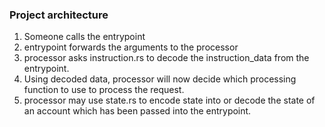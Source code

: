 
### Project architecture
1. Someone calls the entrypoint
2. entrypoint forwards the arguments to the processor
3. processor asks instruction.rs to decode the instruction_data from the entrypoint.
4. Using decoded data, processor will now decide which processing function to use to process the request.
5. processor may use state.rs to encode state into or decode the state of an account which has been passed into the entrypoint.